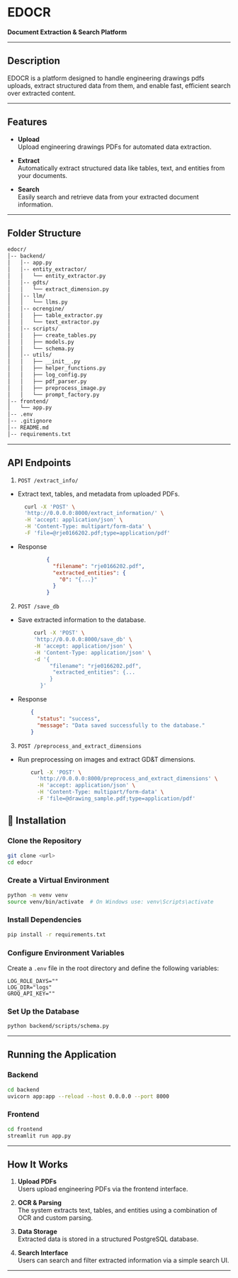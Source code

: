 # EDOCR

**Document Extraction & Search Platform**



---

## Description

EDOCR is a  platform designed to handle engineering drawings pdfs uploads, extract structured data from them, and enable fast, efficient search over extracted content. 

---

## Features
-  **Upload**  
Upload engineering drawings  PDFs for automated data extraction.

- **Extract**  
Automatically extract structured data like tables, text, and entities from your documents.

- **Search**  
Easily search and retrieve data from your extracted document information.

---

## Folder Structure

```bash
edocr/
│-- backend/
│   │-- app.py
│   │-- entity_extractor/
│   │   └── entity_extractor.py
│   │-- gdts/
│   │   └── extract_dimension.py
│   │-- llm/
│   │   └── llms.py
│   │-- ocrengine/
│   │   ├── table_extractor.py
│   │   └── text_extractor.py
│   │-- scripts/
│   │   ├── create_tables.py
│   │   ├── models.py
│   │   └── schema.py
│   │-- utils/
│   │   ├── __init__.py
│   │   ├── helper_functions.py
│   │   ├── log_config.py
│   │   ├── pdf_parser.py
│   │   ├── preprocess_image.py
│   │   └── prompt_factory.py
│-- frontend/
│   └── app.py
│-- .env
│-- .gitignore
│-- README.md
│-- requirements.txt
```


---
##  API Endpoints
1. `POST /extract_info/`

  - Extract text, tables, and metadata from uploaded PDFs.


      ```bash
        curl -X 'POST' \
        'http://0.0.0.0:8000/extract_information/' \
        -H 'accept: application/json' \
        -H 'Content-Type: multipart/form-data' \
        -F 'file=@rje0166202.pdf;type=application/pdf'
       ```
- Response

   ```json
            {
              "filename": "rje0166202.pdf",
              "extracted_entities": {
                "0": "{...}"
              }
            }
     ```
2.  `POST /save_db`  
- Save extracted information to the database.
  
   ```bash
        curl -X 'POST' \
        'http://0.0.0.0:8000/save_db' \
        -H 'accept: application/json' \
        -H 'Content-Type: application/json' \
        -d '{
             "filename": "rje0166202.pdf",
              "extracted_entities": {...
             }
          }'
    ```
 - Response

      ```json
          {
            "status": "success",
            "message": "Data saved successfully to the database."
          }
      ```

3. `POST /preprocess_and_extract_dimensions`  
- Run preprocessing on images and extract GD&T dimensions.
  
    ```bash
        curl -X 'POST' \
          'http://0.0.0.0:8000/preprocess_and_extract_dimensions' \
          -H 'accept: application/json' \
          -H 'Content-Type: multipart/form-data' \
          -F 'file=@drawing_sample.pdf;type=application/pdf'
    ```

## 🔧 Installation




### Clone the Repository

```bash
git clone <url>
cd edocr
```

### Create a Virtual Environment

```bash
python -m venv venv
source venv/bin/activate  # On Windows use: venv\Scripts\activate
```

### Install Dependencies

```bash
pip install -r requirements.txt
```


### Configure Environment Variables

Create a `.env` file in the root directory and define the following variables:

```env
LOG_ROLE_DAYS=""
LOG_DIR="logs"
GROQ_API_KEY=""
```

### Set Up the Database

```bash
python backend/scripts/schema.py
```

---

## Running the Application

### Backend

```bash
cd backend
uvicorn app:app --reload --host 0.0.0.0 --port 8000
```

### Frontend

```bash
cd frontend
streamlit run app.py
```

---

##  How It Works

1. **Upload PDFs**  
   Users upload engineering PDFs via the frontend interface.

2. **OCR & Parsing**  
   The system extracts text, tables, and entities using a combination of OCR and custom parsing.

3. **Data Storage**  
   Extracted data is stored in a structured PostgreSQL database.

4. **Search Interface**  
   Users can search and filter extracted information via a simple search UI.

---

